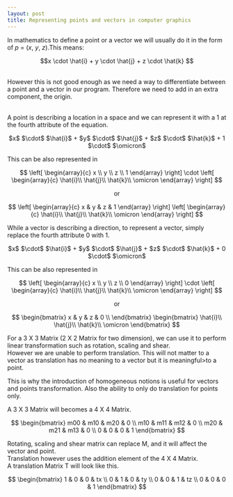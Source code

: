 ```yaml
---
layout: post
title: Representing points and vectors in computer graphics
---
```

In mathematics to define a point or a vector we will usually do it in the form of $p$ = ($x$, $y$, $z$).This means: <br/>

 <center> $$x \cdot \hat{i} + y \cdot \hat{j} + z \cdot \hat{k} $$  </center> <br/>

However this is not good enough as we need a way to differentiate between a point and a vector in our program. 
Therefore we need to add in an extra component, the origin. <br/><br/>

A point is describing a location in a space and we can represent it with a 1 at the fourth attribute of the equation.
<center>$x$ $\cdot$ $\hat{i}$ + $y$ $\cdot$ $\hat{j}$ + $z$ $\cdot$ $\hat{k}$ + 1 $\cdot$ $\omicron$ </center>

This can be also represented in 

$$ \left[
    \begin{array}{c}
      x \\
      y \\
	  z \\
	  1
    \end{array}
\right] 
\cdot 
\left[
    \begin{array}{c}
      \hat{i}\\
      \hat{j}\\
	  \hat{k}\\
	  \omicron
    \end{array}
\right]
$$

 <center> or  </center>

$$ \left[
    \begin{array}{c}
      x & y & z & 1
    \end{array}
\right] 
\left[
    \begin{array}{c}
      \hat{i}\\
      \hat{j}\\
	  \hat{k}\\
	  \omicron
    \end{array}
\right]
$$

While a vector is describing a direction, to represent a vector, simply replace the fourth attribute 0 with 1.<br/>

<center>$x$ $\cdot$ $\hat{i}$ + $y$ $\cdot$ $\hat{j}$ + $z$ $\cdot$ $\hat{k}$ + 0 $\cdot$ $\omicron$ </center>

This can be also represented in 

$$ \left[
    \begin{array}{c}
      x \\
      y \\
	  z \\
	  0
    \end{array}
\right] 
\cdot 
\left[
    \begin{array}{c}
      \hat{i}\\
      \hat{j}\\
	  \hat{k}\\
	  \omicron
    \end{array}
\right]
$$

 <center> or  </center>

$$
 \begin{bmatrix}
    x & y & z & 0 \\
  \end{bmatrix}
  \begin{bmatrix}
     \hat{i}\\
      \hat{j}\\
	  \hat{k}\\
	  \omicron
  \end{bmatrix}
$$

For a 3 X 3 Matrix (2 X 2 Matrix for two dimension), we can use it to perform linear transformation such as rotation, scaling and shear.<br/>
However we are unable to perform translation. This will not matter to a vector as translation has no meaning to a vector but it is meaningful>to a point. <br/>

This is why the introduction of homogeneous notions is useful for vectors and points transformation.  Also the ability to only do translation for points only. <br/>

A 3 X 3 Matrix will becomes a 4 X 4 Matrix. <br/>

$$
 \begin{bmatrix}
    m00 & m10 & m20 & 0 \\
    m10 & m11 & m12 & 0 \\
    m20 & m21 & m13 & 0 \\
    0   & 0   & 0   & 1
  \end{bmatrix}
$$



Rotating, scaling and shear matrix can replace M, and it will affect the vector and point. <br/>
Translation however uses the addition element of the 4 X 4 Matrix.<br/>
A translation Matrix T will look like this.  <br/>


$$
 \begin{bmatrix}
    1 & 0 & 0 & tx \\
    0 & 1 & 0 & ty \\
    0 & 0 & 1 & tz \\
    0 & 0 & 0 & 1
  \end{bmatrix}
$$



